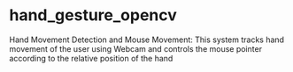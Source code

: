 # hand_gesture_opencv
Hand Movement Detection and Mouse Movement: This system tracks hand movement of the user using Webcam and controls the mouse pointer according to the relative position of the hand
